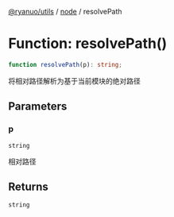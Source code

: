 [@ryanuo/utils](../../index.md) / [node](../index.md) / resolvePath

# Function: resolvePath()

```ts
function resolvePath(p): string;
```

将相对路径解析为基于当前模块的绝对路径

## Parameters

### p

`string`

相对路径

## Returns

`string`
